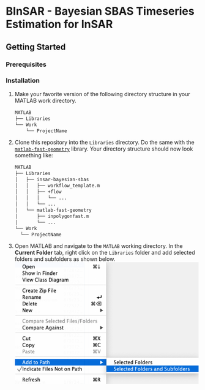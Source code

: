 # BInSAR - Bayesian SBAS Timeseries Estimation for InSAR



## Getting Started



### Prerequisites

### Installation

1. Make your favorite version of the following directory structure in your MATLAB work directory.

    ```
    MATLAB
    ├── Libraries
    └── Work
        └── ProjectName
    ```

1. Clone this repository into the `Libraries` directory. Do the same with the [`matlab-fast-geometry`](https://github.com/zhurewitz/matlab-fast-geometry) library. Your directory structure should now look something like:
      ```
    MATLAB
    ├── Libraries
    │   ├── insar-bayesian-sbas
    │   │   ├── workflow_template.m
    │   │   ├── +flow
    │   │   │   └── ...
    │   │   └── ...
    │   └── matlab-fast-geometry
    │       ├── inpolygonfast.m
    │       └── ...
    └── Work
        └── ProjectName
    ```

1. Open MATLAB and navigate to the `MATLAB` working directory. In the **Current Folder** tab, right click on the `Libraries` folder and add selected folders and subfolders as shown below.
        <img src="images/addToPath.png" width=500>